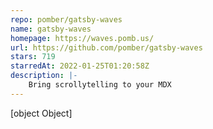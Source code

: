 ```yaml
---
repo: pomber/gatsby-waves
name: gatsby-waves
homepage: https://waves.pomb.us/
url: https://github.com/pomber/gatsby-waves
stars: 719
starredAt: 2022-01-25T01:20:58Z
description: |-
    Bring scrollytelling to your MDX
---
```


[object Object]
